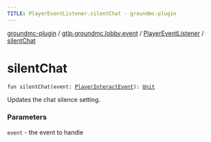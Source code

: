 ```yaml
---
TITLE: PlayerEventListener.silentChat - groundmc-plugin
---
```


[groundmc-plugin](../../index.html) / [gtlp.groundmc.lobby.event](../index.html) / [PlayerEventListener](index.html) / [silentChat](.)

# silentChat

`fun silentChat(event: `[`PlayerInteractEvent`](https://hub.spigotmc.org/javadocs/spigot/org/bukkit/event/player/PlayerInteractEvent.html)`): `[`Unit`](https://kotlinlang.org/api/latest/jvm/stdlib/kotlin/-unit/index.html)

Updates the chat silence setting.

### Parameters

`event` - the event to handle
